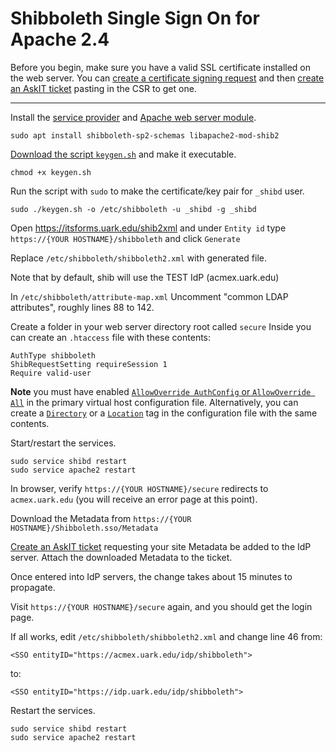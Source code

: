 # Shibboleth Single Sign On for Apache 2.4

Before you begin, make sure you have a valid SSL certificate installed
on the web server. You can [create a certificate signing request][7] and then
[create an AskIT ticket][6] pasting in the CSR to get one.

------------------------------------------------------------------------------

Install the [service provider][1] and [Apache web server module][2].

    sudo apt install shibboleth-sp2-schemas libapache2-mod-shib2

[Download the script `keygen.sh`][8] and make it executable.

    chmod +x keygen.sh

Run the script with `sudo` to make the certificate/key pair for `_shibd` user.

    sudo ./keygen.sh -o /etc/shibboleth -u _shibd -g _shibd

Open https://itsforms.uark.edu/shib2xml and under `Entity id` type
`https://{YOUR HOSTNAME}/shibboleth` and click `Generate`

Replace `/etc/shibboleth/shibboleth2.xml` with generated file.

Note that by default, shib will use the TEST IdP (acmex.uark.edu)

In `/etc/shibboleth/attribute-map.xml` Uncomment "common LDAP attributes",
roughly lines 88 to 142.

Create a folder in your web server directory root called `secure`
Inside you can create an `.htaccess` file with these contents:

    AuthType shibboleth
    ShibRequestSetting requireSession 1
    Require valid-user

**Note** you must have enabled [`AllowOverride AuthConfig` or `AllowOverride All`][3]
in the primary virtual host configuration file. Alternatively, you can create a
[`Directory`][4] or a [`Location`][5] tag in the configuration file with the
same contents.

Start/restart the services.

    sudo service shibd restart
    sudo service apache2 restart

In browser, verify `https://{YOUR HOSTNAME}/secure` redirects to `acmex.uark.edu`
(you will receive an error page at this point).

Download the Metadata from `https://{YOUR HOSTNAME}/Shibboleth.sso/Metadata`

[Create an AskIT ticket][6] requesting your site Metadata be added to the IdP
server. Attach the downloaded Metadata to the ticket.

Once entered into IdP servers, the change takes about 15 minutes to propagate.

Visit `https://{YOUR HOSTNAME}/secure` again, and you should get the login page.

If all works, edit `/etc/shibboleth/shibboleth2.xml` and change line 46 from:

    <SSO entityID="https://acmex.uark.edu/idp/shibboleth">

to:

    <SSO entityID="https://idp.uark.edu/idp/shibboleth">

Restart the services.

    sudo service shibd restart
    sudo service apache2 restart

[1]:https://shibboleth.net/products/service-provider.html
[2]:https://wiki.shibboleth.net/confluence/display/SHIB2/NativeSPApacheConfig
[3]:https://httpd.apache.org/docs/current/mod/core.html#allowoverride
[4]:https://httpd.apache.org/docs/current/mod/core.html#directory
[5]:https://httpd.apache.org/docs/current/mod/core.html#location
[6]:https://askit.uark.edu/
[7]:https://github.com/jpuck/openssl.csr.bash
[8]:./keygen.sh
